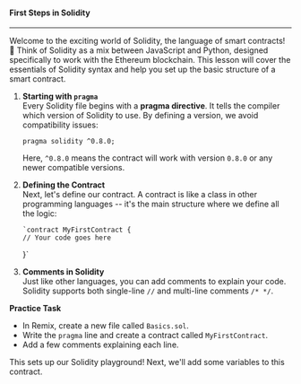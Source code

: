 #### First Steps in Solidity

---

Welcome to the exciting world of Solidity, the language of smart contracts! 🎉 Think of Solidity as a mix between JavaScript and Python, designed specifically to work with the Ethereum blockchain. This lesson will cover the essentials of Solidity syntax and help you set up the basic structure of a smart contract.

1.  **Starting with `pragma`**\
    Every Solidity file begins with a **pragma directive**. It tells the compiler which version of Solidity to use. By defining a version, we avoid compatibility issues:

    `pragma solidity ^0.8.0;`

    Here, `^0.8.0` means the contract will work with version `0.8.0` or any newer compatible versions.

2.  **Defining the Contract**\
     Next, let's define our contract. A contract is like a class in other programming languages -- it's the main structure where we define all the logic:

        `contract MyFirstContract {
        // Your code goes here

    }`

3.  **Comments in Solidity**\
    Just like other languages, you can add comments to explain your code. Solidity supports both single-line `//` and multi-line comments `/* */`.

**Practice Task**

- In Remix, create a new file called `Basics.sol`.
- Write the `pragma` line and create a contract called `MyFirstContract`.
- Add a few comments explaining each line.

This sets up our Solidity playground! Next, we'll add some variables to this contract.

